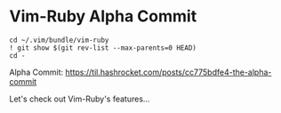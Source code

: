 # Vim-Ruby Alpha Commit

```vim
cd ~/.vim/bundle/vim-ruby
! git show $(git rev-list --max-parents=0 HEAD)
cd -
```

Alpha Commit: https://til.hashrocket.com/posts/cc775bdfe4-the-alpha-commit

Let's check out Vim-Ruby's features...


